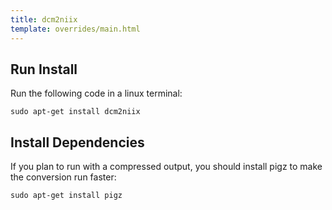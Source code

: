 ```yaml
---
title: dcm2niix
template: overrides/main.html
---
```


## Run Install

Run the following code in a linux terminal:

```console
sudo apt-get install dcm2niix
```

## Install Dependencies

If you plan to run with a compressed output, you should install pigz to make the conversion run faster:

```console
sudo apt-get install pigz
```
